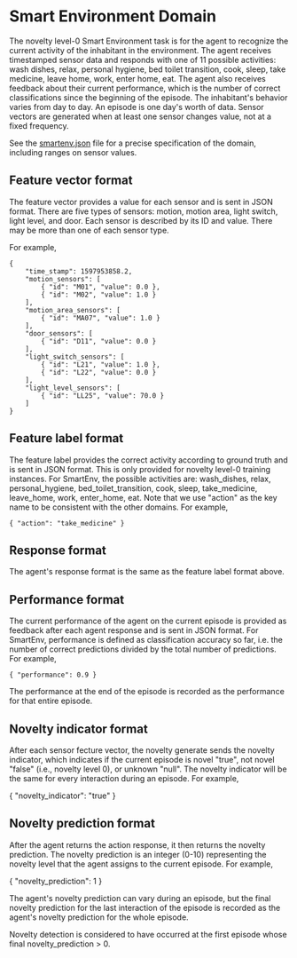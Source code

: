 # Smart Environment Domain

The novelty level-0 Smart Environment task is for the agent to recognize the
current activity of the inhabitant in the environment. The agent receives
timestamped sensor data and responds with one of 11 possible activities: wash
dishes, relax, personal hygiene, bed toilet transition, cook, sleep, take
medicine, leave home, work, enter home, eat. The agent also receives feedback
about their current performance, which is the number of correct classifications
since the beginning of the episode. The inhabitant's behavior varies from day
to day. An episode is one day's worth of data. Sensor vectors are generated
when at least one sensor changes value, not at a fixed frequency.

See the [smartenv.json](smartenv.json) file for a precise specification of the
domain, including ranges on sensor values.

## Feature vector format

The feature vector provides a value for each sensor and is sent in JSON format.
There are five types of sensors: motion, motion area, light switch, light
level, and door.  Each sensor is described by its ID and value. There may be
more than one of each sensor type.

For example,

```
{
    "time_stamp": 1597953858.2,
    "motion_sensors": [
        { "id": "M01", "value": 0.0 },
        { "id": "M02", "value": 1.0 }
    ],
    "motion_area_sensors": [
        { "id": "MA07", "value": 1.0 }
    ],
    "door_sensors": [
        { "id": "D11", "value": 0.0 }
    ],
    "light_switch_sensors": [
        { "id": "L21", "value": 1.0 },
        { "id": "L22", "value": 0.0 }
    ],
    "light_level_sensors": [
        { "id": "LL25", "value": 70.0 }
    ]
}
```

## Feature label format

The feature label provides the correct activity according to ground truth and
is sent in JSON format. This is only provided for novelty level-0 training
instances. For SmartEnv, the possible activities are: wash\_dishes, relax,
personal\_hygiene, bed\_toilet\_transition, cook, sleep, take\_medicine,
leave\_home, work, enter\_home, eat. Note that we use "action" as the key name
to be consistent with the other domains. For example,

```
{ "action": "take_medicine" }
```

## Response format

The agent's response format is the same as the feature label format above.

## Performance format

The current performance of the agent on the current episode is provided as
feedback after each agent response and is sent in JSON format. For SmartEnv,
performance is defined as classification accuracy so far, i.e. the number of
correct predictions divided by the total number of predictions. For example,

```
{ "performance": 0.9 }
```

The performance at the end of the episode is recorded as the performance for
that entire episode.

## Novelty indicator format

After each sensor fecture vector, the novelty generate sends the novelty
indicator, which indicates if the current episode is novel "true", not novel 
"false" (i.e., novelty level 0), or unknown "null". The novelty indicator will 
be the same for every interaction during an episode. For example,

{ "novelty\_indicator": "true" }

## Novelty prediction format

After the agent returns the action response, it then returns the novelty
prediction. The novelty prediction is an integer (0-10) representing the
novelty level that the agent assigns to the current episode. For example,

{ "novelty\_prediction": 1 }

The agent's novelty prediction can vary during an episode, but the final
novelty prediction for the last interaction of the episode is recorded as
the agent's novelty prediction for the whole episode.

Novelty detection is considered to have occurred at the first episode whose
final novelty\_prediction > 0.

